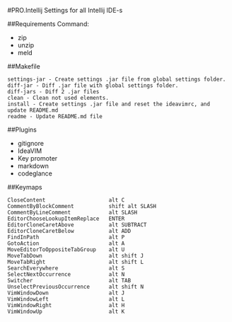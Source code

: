 
#PRO.Intellij
Settings for all Intellij IDE-s

##Requirements
Command:
 - zip
 - unzip
 - meld

##Makefile

	settings-jar - Create settings .jar file from global settings folder.
	diff-jar - Diff .jar file with global settings folder.
	diff-jars - Diff 2 .jar files
	clean - Clean not used elements.
	install - Create settings .jar file and reset the ideavimrc, and update README.md
	readme - Update README.md file

##Plugins

 - gitignore
 - IdeaVIM
 - Key promoter
 - markdown
 - codeglance

##Keymaps

	CloseContent                  	alt C
	CommentByBlockComment         	shift alt SLASH
	CommentByLineComment          	alt SLASH
	EditorChooseLookupItemReplace 	ENTER
	EditorCloneCaretAbove         	alt SUBTRACT
	EditorCloneCaretBelow         	alt ADD
	FindInPath                    	alt P
	GotoAction                    	alt A
	MoveEditorToOppositeTabGroup  	alt U
	MoveTabDown                   	alt shift J
	MoveTabRight                  	alt shift L
	SearchEverywhere              	alt S
	SelectNextOccurrence          	alt N
	Switcher                      	alt TAB
	UnselectPreviousOccurrence    	alt shift N
	VimWindowDown                 	alt J
	VimWindowLeft                 	alt L
	VimWindowRight                	alt H
	VimWindowUp                   	alt K

	